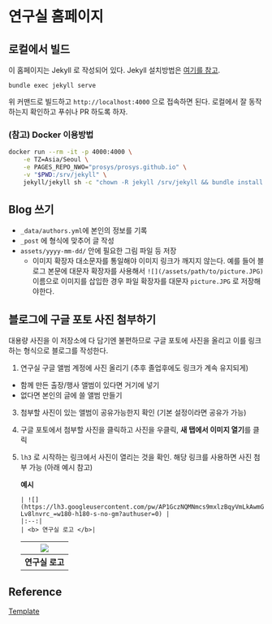 # 연구실 홈페이지
## 로컬에서 빌드
이 홈페이지는 Jekyll 로 작성되어 있다. Jekyll 설치방법은 [여기를 참고](https://jekyllrb-ko.github.io/docs/).
```
bundle exec jekyll serve
```
위 커맨드로 빌드하고 `http://localhost:4000` 으로 접속하면 된다.
로컬에서 잘 동작하는지 확인하고 푸쉬나 PR 하도록 하자.

### (참고) Docker 이용방법
```sh
docker run --rm -it -p 4000:4000 \
    -e TZ=Asia/Seoul \
    -e PAGES_REPO_NWO="prosys/prosys.github.io" \
    -v "$PWD:/srv/jekyll" \
    jekyll/jekyll sh -c "chown -R jekyll /srv/jekyll && bundle install && bundle exec jekyll serve --host 0.0.0.0"
```

## Blog 쓰기
- `_data/authors.yml`에 본인의 정보를 기록
- `_post` 에 형식에 맞추어 글 작성
- `assets/yyyy-mm-dd/` 안에 필요한 그림 파일 등 저장
  - 이미지 확장자 대소문자를 통일해야 이미지 링크가 깨지지 않는다. 예를 들어 블로그 본문에 대문자 확장자를 사용해서 `![](/assets/path/to/picture.JPG)` 이름으로 이미지를 삽입한 경우 파일 확장자를 대문자 `picture.JPG` 로 저장해야한다.

## 블로그에 구글 포토 사진 첨부하기
대용량 사진을 이 저장소에 다 담기엔 불편하므로 구글 포토에 사진을 올리고 이를 링크하는 형식으로 블로그를 작성한다.

1. 연구실 구글 앨범 계정에 사진 올리기 (추후 졸업후에도 링크가 계속 유지되게)
  - 함께 만든 출장/행사 앨범이 있다면 거기에 넣기
  - 없다면 본인의 글에 쓸 앨범 만들기
3. 첨부할 사진이 있는 앨범이 공유가능한지 확인 (기본 설정이라면 공유가 가능)  
4. 구글 포토에서 첨부할 사진을 클릭하고 사진을 우클릭, **새 탭에서 이미지 열기**를 클릭
5. `lh3` 로 시작하는 링크에서 사진이 열리는 것을 확인. 해당 링크를 사용하면 사진 첨부 가능 (아래 예시 참고) 

    **예시** 
    ```
    | ![](https://lh3.googleusercontent.com/pw/AP1GczNQMNmcs9mxlzBqyVmLkAwmGSG8JREXqjDUOi5DgoEtf8h0xG7svFK92dwBsxbJ7YUN6WE0i768wXJzgKAZtR8OFpnipjEluLOrKppsCEXKNMOg0vruRNygdkTxAlCzhIgCs21j2tG9Kw-Lv8lnvrc_=w180-h180-s-no-gm?authuser=0) |
    |:--:|
    | <b> 연구실 로고 </b>|
    ```
    | ![](https://lh3.googleusercontent.com/pw/AP1GczNQMNmcs9mxlzBqyVmLkAwmGSG8JREXqjDUOi5DgoEtf8h0xG7svFK92dwBsxbJ7YUN6WE0i768wXJzgKAZtR8OFpnipjEluLOrKppsCEXKNMOg0vruRNygdkTxAlCzhIgCs21j2tG9Kw-Lv8lnvrc_=w180-h180-s-no-gm?authuser=0) |
    |:--:|
    | <b> 연구실 로고 </b>|


## Reference
[Template](https://github.com/mmistakes/mm-github-pages-starter)
